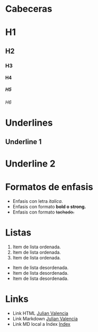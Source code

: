 # Cabeceras

# H1

## H2

### H3

#### H4

##### H5

###### H6

# Underlines

## Underline 1

# Underline 2

# Formatos de enfasis

- Enfasis con letra _italica_.
- Enfasis con formato **bold o strong.**
- Enfasis con formato ~~tachado.~~

# Listas

1. Item de lista ordenada.
2. Item de lista ordenada.
3. Item de lista ordenada.

- Item de lista desordenada.
- Item de lista desordenada.
- Item de lista desordenada.

# Links

- Link HTML <a href="https://www.julianvalencia.com.co"> Julian Valencia </a>
- Link Markdown [Julian Valencia](https://www.julianvalencia.com.co)
- Link MD local a Index [Index](index.html)

